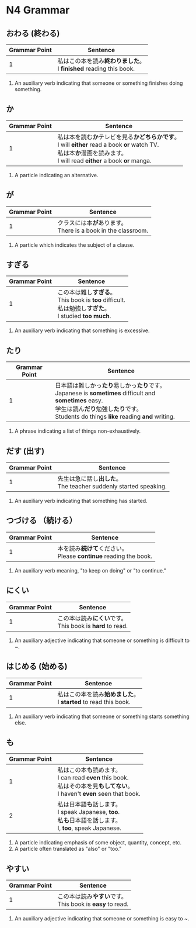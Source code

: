 # N4 Grammar

## おわる (終わる)

| Grammar Point | Sentence |
| ----- | -------- |
| 1     | 私はこの本を読み<strong>終わりました</strong>。<br />I <strong>finished</strong> reading this book. |

1. An auxiliary verb indicating that someone or something finishes doing something.

## か

| Grammar Point | Sentence |
| ----- | -------- |
| 1     | 私は本を読む<strong>か</strong>テレビを見る<strong>かどちらかです</strong>。<br />I will <strong>either</strong> read a book <strong>or</strong> watch TV.<br />私は本<strong>か</strong>漫画を読みます。<br />I will read <strong>either</strong> a book <strong>or</strong> manga. |

1. A particle indicating an alternative.

## が

| Grammar Point | Sentence |
| ----- | -------- |
| 1     | クラスには本<strong>が</strong>あります。<br />There is a book in the classroom. |

1. A particle which indicates the subject of a clause.

## すぎる

| Grammar Point | Sentence |
| ----- | -------- |
| 1     | この本は難し<strong>すぎる</strong>。<br />This book is <strong>too</strong> difficult.<br />私は勉強し<strong>すぎた</strong>。<br />I studied <strong>too much</strong>. |

1. An auxiliary verb indicating that something is excessive.

## たり

| Grammar Point | Sentence |
| ----- | -------- |
| 1     | 日本語は難しかっ<strong>たり</strong>易しかっ<strong>たり</strong>です。<br />Japanese is <strong>sometimes</strong> difficult and <strong>sometimes</strong> easy. <br />学生は読ん<strong>だり</strong>勉強し<strong>たり</strong>です。<br />Students do things <strong>like</strong> reading <strong>and</strong> writing. |

1. A phrase indicating a list of things non-exhaustively.

## だす (出す)

| Grammar Point | Sentence |
| ----- | -------- |
| 1     | 先生は急に話し<strong>出した</strong>。<br />The teacher suddenly started speaking. |

1. An auxiliary verb indicating that something has started.

## つづける （続ける）

| Grammar Point | Sentence |
| ----- | -------- |
| 1     | 本を読み<strong>続けて</strong>ください。<br />Please <strong>continue</strong> reading the book. |

1. An auxiliary verb meaning, "to keep on doing" or "to continue."

## にくい

| Grammar Point | Sentence |
| ----- | -------- |
| 1     | この本は読み<strong>にくい</strong>です。<br />This book is <strong>hard</strong> to read. |

1. An auxiliary adjective indicating that someone or something is difficult to ~.

## はじめる (始める)

| Grammar Point | Sentence |
| ----- | -------- |
| 1     | 私はこの本を読み<strong>始めました</strong>。<br />I <strong>started</strong> to read this book. |

1. An auxiliary verb indicating that someone or something starts something else.

## も

| Grammar Point | Sentence |
| ----- | -------- |
| 1     | 私はこの本<strong>も</strong>読めます。<br />I can read <strong>even</strong> this book.<br />私はその本を見<strong>もしてない</strong>。<br />I haven't <strong>even</strong> seen that book. |
| 2     | 私は日本語<strong>も</strong>話します。<br />I speak Japanese, <strong>too</strong>.<br />私<strong>も</strong>日本語を話します。<br />I, <strong>too</strong>, speak Japanese. |

1. A particle indicating emphasis of some object, quantity, concept, etc.
1. A particle often translated as "also" or "too."

## やすい

| Grammar Point | Sentence |
| ----- | -------- |
| 1     | この本は読み<strong>やすい</strong>です。<br />This book is <strong>easy</strong> to read. |

1. An auxiliary adjective indicating that someone or something is easy to ~.
